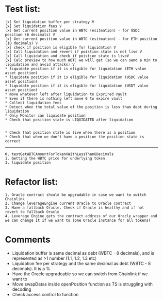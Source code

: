 # Test list:

    [x] Set liquidation buffer per strategy V
    [x] Set liquidation fees V
    [x] Get current position value in WBTC (esitmation) - for USDC position (6 decimals) V
    [x] Get current position value in WBTC (esitmation) - for ETH position (18 decimals) V
    [x] check if position is eligible for liquidation V
    [x] Call liquidation and revert if poistion state is not live V
    [x] Call liquidation and check if poistion state is liveV
    [x] Calc preview to how much WBTC we will get (so we can send a min to liquidation and avoid attacks) V
    * liquidate position if it is eligible for liquidation (ETH value asset position)
    * liquidate position if it is eligible for liquidation (USDC value asset position)
    * liquidate position if it is eligible for liquidation (USDT value asset position)
    * move whatever left after liquidation to Exprired Vault
    * Even if there is nothing left move 0 to expire vault
    * Collect liquidation fees
    * Detect when the total value of the position is less than debt during liquidation
    * Only Monitor can liquidate position
    * Check that position state is LIQUIDATED after liquidation


    * Check that position state is live when there is a position
    * Check that when we don't have a position the position state is correct

---

    0. testGetWBTCAmountForTokenXWithLessThan8Decimals
    1. Getting the WBTC price for underlying token
    3. liquidate position

# Refactor list:

    1. Oracle contract should be upgradable in case we want to switch Chainlink
    2. Change leverageEngine current Oracle to Oracle contract
    3. Have a fallback Oracle. Check if Oracle is healthy and if not revert to fallback Oracle
    4. Leverage Engine gets the contract address of our Oracle wrapper and we can change it if we want to (one Oracle instance for all tokens)

# Comments

- Liquidation buffer is same decimal as debt (WBTC - 8 decimals), and is represented as >1 number (1.1, 1.2, 1.3 etc)
- Liquidation fee per strategy and the same decimal as debt (WBTC - 8 decimals). It is a %
- Have the Oracle upgradeable so we can switch from Chainlink if we want to
- Move swapDatas inside openPosition function as TS is struggling with decoding
- Check access control to function
